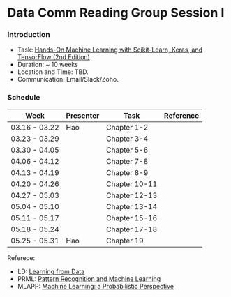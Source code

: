 # Data Comm Reading Group Session I 

### Introduction
* Task: [Hands-On Machine Learning with Scikit-Learn, Keras, and TensorFlow (2nd Edition)](https://learning.oreilly.com/library/view/hands-on-machine-learning/9781492032632/). 
* Duration: ~ 10 weeks
* Location and Time: TBD.  
* Communication: Email/Slack/Zoho. 

### Schedule


|Week | Presenter | Task | Reference| 
|-----|-----------|------|----------|
|03.16 - 03.22| Hao | Chapter 1-2 | |
|03.23 - 03.29|     | Chapter 3-4 | |
|03.30 - 04.05|     | Chapter 5-6 | |
|04.06 - 04.12|     | Chapter 7-8 | |
|04.13 - 04.19|     | Chapter 8-9 | |
|04.20 - 04.26|     | Chapter 10-11| |
|04.27 - 05.03|     | Chapter 12-13| |
|05.04 - 05.10|     | Chapter 13-14| |
|05.11 - 05.17|     | Chapter 15-16| |
|05.18 - 05.24|     | Chapter 17-18| |
|05.25 - 05.31| Hao | Chapter 19| |


Referece:

- LD:  [Learning from Data](http://work.caltech.edu/telecourse.html)
- PRML:  [Pattern Recognition and Machine Learning](https://www.microsoft.com/en-us/research/uploads/prod/2006/01/Bishop-Pattern-Recognition-and-Machine-Learning-2006.pdf)			
- MLAPP:  [Machine Learning: a Probabilistic Perspective](https://www.cs.ubc.ca/~murphyk/MLbook/)			
